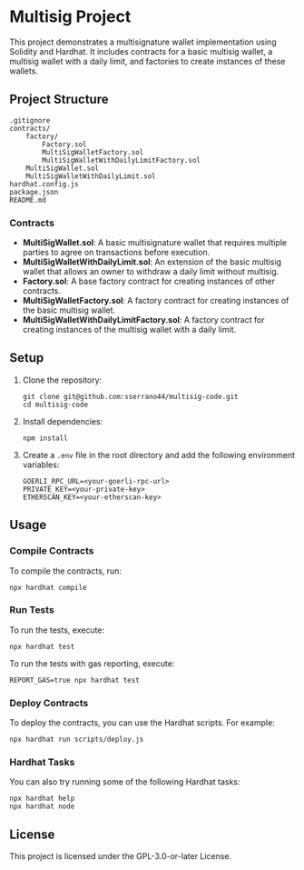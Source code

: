 # Multisig Project

This project demonstrates a multisignature wallet implementation using Solidity and Hardhat. It includes contracts for a basic multisig wallet, a multisig wallet with a daily limit, and factories to create instances of these wallets.

## Project Structure

```
.gitignore
contracts/
    factory/
        Factory.sol
        MultiSigWalletFactory.sol
        MultiSigWalletWithDailyLimitFactory.sol
    MultiSigWallet.sol
    MultiSigWalletWithDailyLimit.sol
hardhat.config.js
package.json
README.md
```

### Contracts

- **MultiSigWallet.sol**: A basic multisignature wallet that requires multiple parties to agree on transactions before execution.
- **MultiSigWalletWithDailyLimit.sol**: An extension of the basic multisig wallet that allows an owner to withdraw a daily limit without multisig.
- **Factory.sol**: A base factory contract for creating instances of other contracts.
- **MultiSigWalletFactory.sol**: A factory contract for creating instances of the basic multisig wallet.
- **MultiSigWalletWithDailyLimitFactory.sol**: A factory contract for creating instances of the multisig wallet with a daily limit.

## Setup

1. Clone the repository:
    ```shell
    git clone git@github.com:sserrano44/multisig-code.git
    cd multisig-code
    ```

2. Install dependencies:
    ```shell
    npm install
    ```

3. Create a `.env` file in the root directory and add the following environment variables:
    ```plaintext
    GOERLI_RPC_URL=<your-goerli-rpc-url>
    PRIVATE_KEY=<your-private-key>
    ETHERSCAN_KEY=<your-etherscan-key>
    ```

## Usage

### Compile Contracts

To compile the contracts, run:
```shell
npx hardhat compile
```

### Run Tests

To run the tests, execute:
```shell
npx hardhat test
```

To run the tests with gas reporting, execute:
```shell
REPORT_GAS=true npx hardhat test
```

### Deploy Contracts

To deploy the contracts, you can use the Hardhat scripts. For example:
```shell
npx hardhat run scripts/deploy.js
```

### Hardhat Tasks

You can also try running some of the following Hardhat tasks:
```shell
npx hardhat help
npx hardhat node
```

## License

This project is licensed under the GPL-3.0-or-later License.